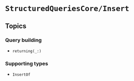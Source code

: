 # ``StructuredQueriesCore/Insert``

## Topics

### Query building

- ``returning(_:)``

### Supporting types

- ``InsertOf``

